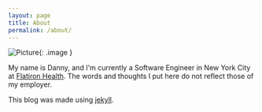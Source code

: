 ```yaml
---
layout: page
title: About
permalink: /about/
---
```


![Picture](/blog/assets/profile.jpg){: .image }

My name is Danny, and I'm currently a Software Engineer in New York City at [Flatiron Health][flatiron]. The words and thoughts I put here do not reflect those of my employer.

This blog was made using [jekyll][jekyll].

[flatiron]: https://flatiron.com/
[jekyll]: https://jekyllrb.com/





<style>
	/* .center-image not used right now */
	.center-image {
	    margin: 0 auto;
	    display: block;
	}




	.image {
		width: 50%;
		min-width: 300px;
	}
</style>